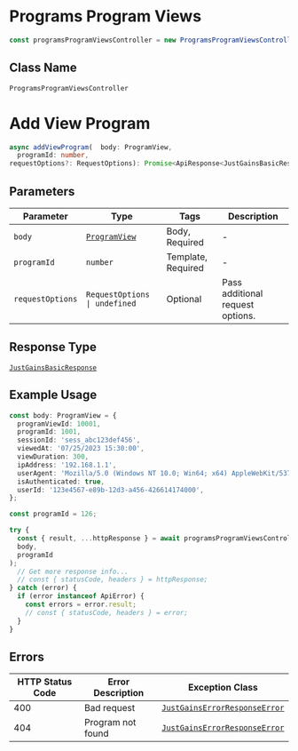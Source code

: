 # Programs Program Views

```ts
const programsProgramViewsController = new ProgramsProgramViewsController(client);
```

## Class Name

`ProgramsProgramViewsController`


# Add View Program

```ts
async addViewProgram(  body: ProgramView,
  programId: number,
requestOptions?: RequestOptions): Promise<ApiResponse<JustGainsBasicResponse>>
```

## Parameters

| Parameter | Type | Tags | Description |
|  --- | --- | --- | --- |
| `body` | [`ProgramView`](../../doc/models/program-view.md) | Body, Required | - |
| `programId` | `number` | Template, Required | - |
| `requestOptions` | `RequestOptions \| undefined` | Optional | Pass additional request options. |

## Response Type

[`JustGainsBasicResponse`](../../doc/models/just-gains-basic-response.md)

## Example Usage

```ts
const body: ProgramView = {
  programViewId: 10001,
  programId: 1001,
  sessionId: 'sess_abc123def456',
  viewedAt: '07/25/2023 15:30:00',
  viewDuration: 300,
  ipAddress: '192.168.1.1',
  userAgent: 'Mozilla/5.0 (Windows NT 10.0; Win64; x64) AppleWebKit/537.36 (KHTML, like Gecko) Chrome/91.0.4472.124 Safari/537.36',
  isAuthenticated: true,
  userId: '123e4567-e89b-12d3-a456-426614174000',
};

const programId = 126;

try {
  const { result, ...httpResponse } = await programsProgramViewsController.addViewProgram(
  body,
  programId
);
  // Get more response info...
  // const { statusCode, headers } = httpResponse;
} catch (error) {
  if (error instanceof ApiError) {
    const errors = error.result;
    // const { statusCode, headers } = error;
  }
}
```

## Errors

| HTTP Status Code | Error Description | Exception Class |
|  --- | --- | --- |
| 400 | Bad request | [`JustGainsErrorResponseError`](../../doc/models/just-gains-error-response-error.md) |
| 404 | Program not found | [`JustGainsErrorResponseError`](../../doc/models/just-gains-error-response-error.md) |

